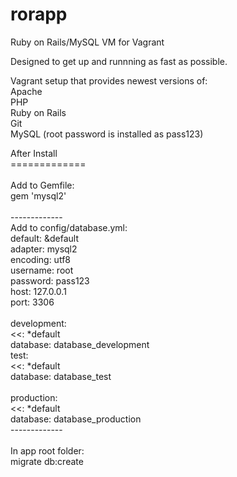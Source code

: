 rorapp
======

Ruby on Rails/MySQL VM for Vagrant<br />

Designed to get up and runnning as fast as possible.<br />

Vagrant setup that provides newest versions of:
<br />
Apache<br />
PHP<br />
Ruby on Rails<br />
Git<br />
MySQL (root password is installed as pass123)<br />

After Install<br />
=============<br />
<br />
Add to Gemfile:<br />
gem 'mysql2'<br />
<br />
-------------<br />
Add to config/database.yml:<br />
default: &default<br />
  adapter: mysql2<br />
  encoding: utf8<br />
  username: root<br />
  password: pass123<br />
  host: 127.0.0.1<br />
  port: 3306<br />
<br />
development:<br />
  <<: *default<br />
  database: database_development<br />
test:<br />
  <<: *default<br />
  database: database_test<br />
<br />
production:<br />
  <<: *default<br />
  database: database_production<br />
-------------<br />
<br />
In app root folder:<br />
migrate db:create<br />
